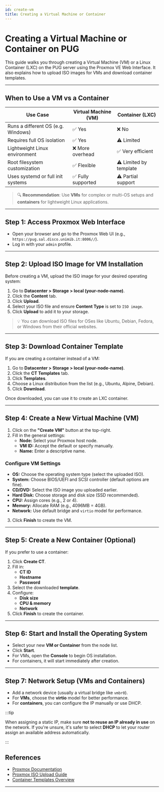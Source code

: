 ```yaml
---
id: create-vm
title: Creating a Virtual Machine or Container
---
```


# Creating a Virtual Machine or Container on PUG

This guide walks you through creating a Virtual Machine (VM) or a Linux Container (LXC) on the PUG server using the Proxmox VE Web Interface. It also explains how to upload ISO images for VMs and download container templates.

---

## When to Use a VM vs a Container

| Use Case                            | Virtual Machine (VM)       | Container (LXC)              |
|-------------------------------------|-----------------------------|------------------------------|
| Runs a different OS (e.g. Windows)  | ✅ Yes                      | ❌ No                        |
| Requires full OS isolation          | ✅ Yes                      | ⚠️ Limited                  |
| Lightweight Linux environment       | ❌ More overhead            | ✅ Very efficient            |
| Root filesystem customization       | ✅ Flexible                 | ⚠️ Limited by template       |
| Uses systemd or full init systems   | ✅ Fully supported          | ⚠️ Partial support          |

> 🔍 **Recommendation**: Use **VMs** for complex or multi-OS setups and **containers** for lightweight Linux applications.

---

## Step 1: Access Proxmox Web Interface

- Open your browser and go to the Proxmox Web UI (e.g., `https://pug.sal.disco.unimib.it:8006//`).
- Log in with your `admin` profile.

---

## Step 2: Upload ISO Image for VM Installation

Before creating a VM, upload the ISO image for your desired operating system:

1. Go to **Datacenter > Storage > local (your-node-name)**.
2. Click the **Content** tab.
3. Click **Upload**.
4. Select your ISO file and ensure **Content Type** is set to `ISO image`.
5. Click **Upload** to add it to your storage.

> 💡 You can download ISO files for OSes like Ubuntu, Debian, Fedora, or Windows from their official websites.

---

## Step 3: Download Container Template

If you are creating a container instead of a VM:

1. Go to **Datacenter > Storage > local (your-node-name)**.
2. Click the **CT Templates** tab.
3. Click **Templates**.
4. Choose a Linux distribution from the list (e.g., Ubuntu, Alpine, Debian).
5. Click **Download**.

Once downloaded, you can use it to create an LXC container.

---

## Step 4: Create a New Virtual Machine (VM)

1. Click on the **"Create VM"** button at the top-right.
2. Fill in the general settings:
   - **Node:** Select your Proxmox host node.
   - **VM ID:** Accept the default or specify manually.
   - **Name:** Enter a descriptive name.

### Configure VM Settings

- **OS:** Choose the operating system type (select the uploaded ISO).
- **System:** Choose BIOS/UEFI and SCSI controller (default options are fine).
- **CD/DVD:** Select the ISO image you uploaded earlier.
- **Hard Disk:** Choose storage and disk size (SSD recommended).
- **CPU:** Assign cores (e.g., 2 or 4).
- **Memory:** Allocate RAM (e.g., 4096MB = 4GB).
- **Network:** Use default bridge and `virtio` model for performance.

3. Click **Finish** to create the VM.

---

## Step 5: Create a New Container (Optional)

If you prefer to use a container:

1. Click **Create CT**.
2. Fill in:
   - **CT ID**
   - **Hostname**
   - **Password**
3. Select the downloaded **template**.
4. Configure:
   - **Disk size**
   - **CPU & memory**
   - **Network** 
5. Click **Finish** to create the container.

---

## Step 6: Start and Install the Operating System

- Select your new **VM or Container** from the node list.
- Click **Start**.
- For VMs, open the **Console** to begin OS installation.
- For containers, it will start immediately after creation.

---

## Step 7: Network Setup (VMs and Containers)

- Add a network device (usually a virtual bridge like `vmbr0`).
- For **VMs**, choose the **virtio** model for better performance.
- For **containers**, you can configure the IP manually or use DHCP.

:::tip

When assigning a static IP, make sure **not to reuse an IP already in use** on the network. If you're unsure, it's safer to select **DHCP** to let your router assign an available address automatically.

:::

## References

- [Proxmox Documentation](https://pve.proxmox.com/wiki/Main_Page)
- [Proxmox ISO Upload Guide](https://pve.proxmox.com/wiki/Installation_Media)
- [Container Templates Overview](https://pve.proxmox.com/wiki/Linux_Container)

---
